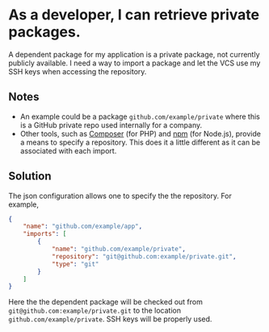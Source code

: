 # As a developer, I can retrieve private packages.

A dependent package for my application is a private package, not currently
publicly available. I need a way to import a package and let the VCS use
my SSH keys when accessing the repository.

## Notes
- An example could be a package `github.com/example/private` where this is a
  GitHub private repo used internally for a company.
- Other tools, such as [Composer](https://getcomposer.org/doc/04-schema.md#repositories)
  (for PHP) and [npm](https://docs.npmjs.com/files/package.json#repository) (for Node.js),
  provide a means to specify a repository. This does it a little different as it
  can be associated with each import.

## Solution
The json configuration allows one to specify the the repository. For example,

```json
{
    "name": "github.com/example/app",
    "imports": [
        {
            "name": "github.com/example/private",
            "repository": "git@github.com:example/private.git",
            "type": "git"
        }
    ]
}
```

Here the the dependent package will be checked out from `git@github.com:example/private.git`
to the location `github.com/example/private`. SSH keys will be properly used.
